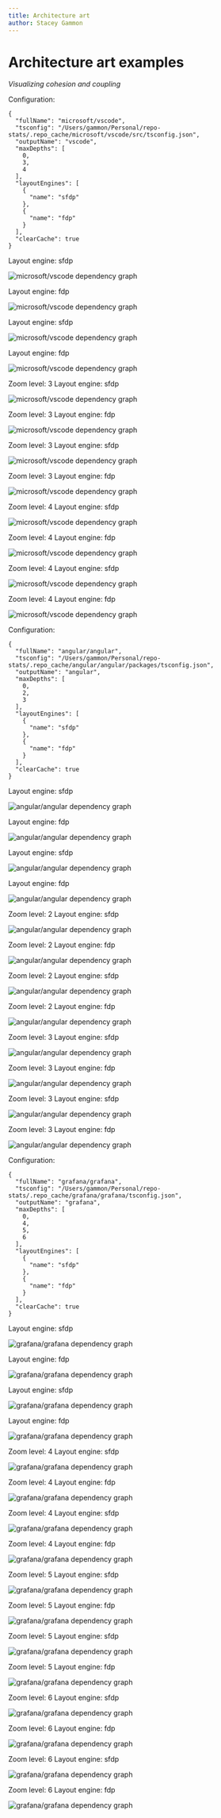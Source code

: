 ```yaml
---
title: Architecture art
author: Stacey Gammon
---
```


# Architecture art examples

_Visualizing cohesion and coupling_


Configuration:
```
{
  "fullName": "microsoft/vscode",
  "tsconfig": "/Users/gammon/Personal/repo-stats/.repo_cache/microsoft/vscode/src/tsconfig.json",
  "outputName": "vscode",
  "maxDepths": [
    0,
    3,
    4
  ],
  "layoutEngines": [
    {
      "name": "sfdp"
    },
    {
      "name": "fdp"
    }
  ],
  "clearCache": true
}
```


  
  
 Layout engine: sfdp 
 

![microsoft/vscode dependency graph](./vscode_zoom0_before_sfdp.png)



  
  
 Layout engine: fdp 
 

![microsoft/vscode dependency graph](./vscode_zoom0_before_fdp.png)



  
  
 Layout engine: sfdp 
 

![microsoft/vscode dependency graph](./vscode_zoom0_after_sfdp.png)



  
  
 Layout engine: fdp 
 

![microsoft/vscode dependency graph](./vscode_zoom0_after_fdp.png)



  
 Zoom level: 3 
 Layout engine: sfdp 
 

![microsoft/vscode dependency graph](./vscode_zoom3_before_sfdp.png)



  
 Zoom level: 3 
 Layout engine: fdp 
 

![microsoft/vscode dependency graph](./vscode_zoom3_before_fdp.png)



  
 Zoom level: 3 
 Layout engine: sfdp 
 

![microsoft/vscode dependency graph](./vscode_zoom3_after_sfdp.png)



  
 Zoom level: 3 
 Layout engine: fdp 
 

![microsoft/vscode dependency graph](./vscode_zoom3_after_fdp.png)



  
 Zoom level: 4 
 Layout engine: sfdp 
 

![microsoft/vscode dependency graph](./vscode_zoom4_before_sfdp.png)



  
 Zoom level: 4 
 Layout engine: fdp 
 

![microsoft/vscode dependency graph](./vscode_zoom4_before_fdp.png)



  
 Zoom level: 4 
 Layout engine: sfdp 
 

![microsoft/vscode dependency graph](./vscode_zoom4_after_sfdp.png)



  
 Zoom level: 4 
 Layout engine: fdp 
 

![microsoft/vscode dependency graph](./vscode_zoom4_after_fdp.png)



Configuration:
```
{
  "fullName": "angular/angular",
  "tsconfig": "/Users/gammon/Personal/repo-stats/.repo_cache/angular/angular/packages/tsconfig.json",
  "outputName": "angular",
  "maxDepths": [
    0,
    2,
    3
  ],
  "layoutEngines": [
    {
      "name": "sfdp"
    },
    {
      "name": "fdp"
    }
  ],
  "clearCache": true
}
```


  
  
 Layout engine: sfdp 
 

![angular/angular dependency graph](./angular_zoom0_before_sfdp.png)



  
  
 Layout engine: fdp 
 

![angular/angular dependency graph](./angular_zoom0_before_fdp.png)



  
  
 Layout engine: sfdp 
 

![angular/angular dependency graph](./angular_zoom0_after_sfdp.png)



  
  
 Layout engine: fdp 
 

![angular/angular dependency graph](./angular_zoom0_after_fdp.png)



  
 Zoom level: 2 
 Layout engine: sfdp 
 

![angular/angular dependency graph](./angular_zoom2_before_sfdp.png)



  
 Zoom level: 2 
 Layout engine: fdp 
 

![angular/angular dependency graph](./angular_zoom2_before_fdp.png)



  
 Zoom level: 2 
 Layout engine: sfdp 
 

![angular/angular dependency graph](./angular_zoom2_after_sfdp.png)



  
 Zoom level: 2 
 Layout engine: fdp 
 

![angular/angular dependency graph](./angular_zoom2_after_fdp.png)



  
 Zoom level: 3 
 Layout engine: sfdp 
 

![angular/angular dependency graph](./angular_zoom3_before_sfdp.png)



  
 Zoom level: 3 
 Layout engine: fdp 
 

![angular/angular dependency graph](./angular_zoom3_before_fdp.png)



  
 Zoom level: 3 
 Layout engine: sfdp 
 

![angular/angular dependency graph](./angular_zoom3_after_sfdp.png)



  
 Zoom level: 3 
 Layout engine: fdp 
 

![angular/angular dependency graph](./angular_zoom3_after_fdp.png)



Configuration:
```
{
  "fullName": "grafana/grafana",
  "tsconfig": "/Users/gammon/Personal/repo-stats/.repo_cache/grafana/grafana/tsconfig.json",
  "outputName": "grafana",
  "maxDepths": [
    0,
    4,
    5,
    6
  ],
  "layoutEngines": [
    {
      "name": "sfdp"
    },
    {
      "name": "fdp"
    }
  ],
  "clearCache": true
}
```


  
  
 Layout engine: sfdp 
 

![grafana/grafana dependency graph](./grafana_zoom0_before_sfdp.png)



  
  
 Layout engine: fdp 
 

![grafana/grafana dependency graph](./grafana_zoom0_before_fdp.png)



  
  
 Layout engine: sfdp 
 

![grafana/grafana dependency graph](./grafana_zoom0_after_sfdp.png)



  
  
 Layout engine: fdp 
 

![grafana/grafana dependency graph](./grafana_zoom0_after_fdp.png)



  
 Zoom level: 4 
 Layout engine: sfdp 
 

![grafana/grafana dependency graph](./grafana_zoom4_before_sfdp.png)



  
 Zoom level: 4 
 Layout engine: fdp 
 

![grafana/grafana dependency graph](./grafana_zoom4_before_fdp.png)



  
 Zoom level: 4 
 Layout engine: sfdp 
 

![grafana/grafana dependency graph](./grafana_zoom4_after_sfdp.png)



  
 Zoom level: 4 
 Layout engine: fdp 
 

![grafana/grafana dependency graph](./grafana_zoom4_after_fdp.png)



  
 Zoom level: 5 
 Layout engine: sfdp 
 

![grafana/grafana dependency graph](./grafana_zoom5_before_sfdp.png)



  
 Zoom level: 5 
 Layout engine: fdp 
 

![grafana/grafana dependency graph](./grafana_zoom5_before_fdp.png)



  
 Zoom level: 5 
 Layout engine: sfdp 
 

![grafana/grafana dependency graph](./grafana_zoom5_after_sfdp.png)



  
 Zoom level: 5 
 Layout engine: fdp 
 

![grafana/grafana dependency graph](./grafana_zoom5_after_fdp.png)



  
 Zoom level: 6 
 Layout engine: sfdp 
 

![grafana/grafana dependency graph](./grafana_zoom6_before_sfdp.png)



  
 Zoom level: 6 
 Layout engine: fdp 
 

![grafana/grafana dependency graph](./grafana_zoom6_before_fdp.png)



  
 Zoom level: 6 
 Layout engine: sfdp 
 

![grafana/grafana dependency graph](./grafana_zoom6_after_sfdp.png)



  
 Zoom level: 6 
 Layout engine: fdp 
 

![grafana/grafana dependency graph](./grafana_zoom6_after_fdp.png)


